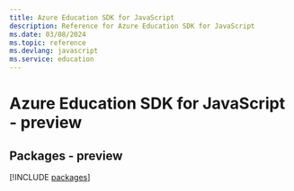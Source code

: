 ```yaml
---
title: Azure Education SDK for JavaScript
description: Reference for Azure Education SDK for JavaScript
ms.date: 03/08/2024
ms.topic: reference
ms.devlang: javascript
ms.service: education
---
```

# Azure Education SDK for JavaScript - preview
## Packages - preview
[!INCLUDE [packages](education-index.md)]